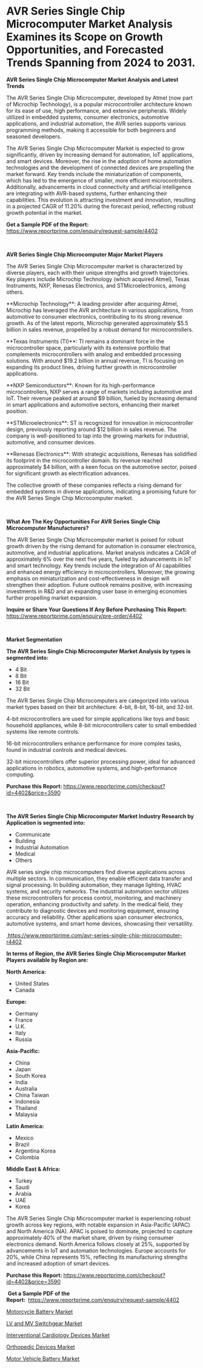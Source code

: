 <p><h1>AVR Series Single Chip Microcomputer Market Analysis Examines its Scope on Growth Opportunities, and Forecasted Trends Spanning from 2024 to 2031.</h1></p><p><strong>AVR Series Single Chip Microcomputer Market Analysis and Latest Trends</strong></p>
<p><p>The AVR Series Single Chip Microcomputer, developed by Atmel (now part of Microchip Technology), is a popular microcontroller architecture known for its ease of use, high performance, and extensive peripherals. Widely utilized in embedded systems, consumer electronics, automotive applications, and industrial automation, the AVR series supports various programming methods, making it accessible for both beginners and seasoned developers.</p><p>The AVR Series Single Chip Microcomputer Market is expected to grow significantly, driven by increasing demand for automation, IoT applications, and smart devices. Moreover, the rise in the adoption of home automation technologies and the development of connected devices are propelling the market forward. Key trends include the miniaturization of components, which has led to the emergence of smaller, more efficient microcontrollers. Additionally, advancements in cloud connectivity and artificial intelligence are integrating with AVR-based systems, further enhancing their capabilities. This evolution is attracting investment and innovation, resulting in a projected CAGR of 11.20% during the forecast period, reflecting robust growth potential in the market.</p></p>
<p><strong>Get a Sample PDF of the Report:&nbsp;</strong> <a href="https://www.reportprime.com/enquiry/request-sample/4402?utm_campaign=1138&utm_medium=2&utm_source=Github&utm_content=ia&utm_term=15112024&utm_id=avr-series-single-chip-microcomputer">https://www.reportprime.com/enquiry/request-sample/4402</a></p>
<p>&nbsp;</p>
<p><strong>AVR Series Single Chip Microcomputer Major Market Players</strong></p>
<p><p>The AVR Series Single Chip Microcomputer market is characterized by diverse players, each with their unique strengths and growth trajectories. Key players include Microchip Technology (which acquired Atmel), Texas Instruments, NXP, Renesas Electronics, and STMicroelectronics, among others.</p><p>**Microchip Technology**: A leading provider after acquiring Atmel, Microchip has leveraged the AVR architecture in various applications, from automotive to consumer electronics, contributing to its strong revenue growth. As of the latest reports, Microchip generated approximately $5.5 billion in sales revenue, propelled by a robust demand for microcontrollers.</p><p>**Texas Instruments (TI)**: TI remains a dominant force in the microcontroller space, particularly with its extensive portfolio that complements microcontrollers with analog and embedded processing solutions. With around $19.2 billion in annual revenue, TI is focusing on expanding its product lines, driving further growth in microcontroller applications.</p><p>**NXP Semiconductors**: Known for its high-performance microcontrollers, NXP serves a range of markets including automotive and IoT. Their revenue peaked at around $9 billion, fueled by increasing demand in smart applications and automotive sectors, enhancing their market position.</p><p>**STMicroelectronics**: ST is recognized for innovation in microcontroller design, previously reporting around $12 billion in sales revenue. The company is well-positioned to tap into the growing markets for industrial, automotive, and consumer devices.</p><p>**Renesas Electronics**: With strategic acquisitions, Renesas has solidified its footprint in the microcontroller domain. Its revenue reached approximately $4 billion, with a keen focus on the automotive sector, poised for significant growth as electrification advances.</p><p>The collective growth of these companies reflects a rising demand for embedded systems in diverse applications, indicating a promising future for the AVR Series Single Chip Microcomputer market.</p></p>
<p>&nbsp;</p>
<p><strong>What Are The Key Opportunities For AVR Series Single Chip Microcomputer Manufacturers?</strong></p>
<p><p>The AVR Series Single Chip Microcomputer market is poised for robust growth driven by the rising demand for automation in consumer electronics, automotive, and industrial applications. Market analysis indicates a CAGR of approximately 6% over the next five years, fueled by advancements in IoT and smart technology. Key trends include the integration of AI capabilities and enhanced energy efficiency in microcontrollers. Moreover, the growing emphasis on miniaturization and cost-effectiveness in design will strengthen their adoption. Future outlook remains positive, with increasing investments in R&D and an expanding user base in emerging economies further propelling market expansion.</p></p>
<p><strong>Inquire or Share Your Questions If Any Before Purchasing This Report:</strong> <a href="https://www.reportprime.com/enquiry/pre-order/4402?utm_campaign=1138&utm_medium=2&utm_source=Github&utm_content=ia&utm_term=15112024&utm_id=avr-series-single-chip-microcomputer">https://www.reportprime.com/enquiry/pre-order/4402</a></p>
<p>&nbsp;</p>
<p><strong>Market Segmentation</strong></p>
<p><strong>The AVR Series Single Chip Microcomputer Market Analysis by types is segmented into:</strong></p>
<p><ul><li>4 Bit</li><li>8 Bit</li><li>16 Bit</li><li>32 Bit</li></ul></p>
<p><p>The AVR Series Single Chip Microcomputers are categorized into various market types based on their bit architecture: 4-bit, 8-bit, 16-bit, and 32-bit. </p><p>4-bit microcontrollers are used for simple applications like toys and basic household appliances, while 8-bit microcontrollers cater to small embedded systems like remote controls. </p><p>16-bit microcontrollers enhance performance for more complex tasks, found in industrial controls and medical devices. </p><p>32-bit microcontrollers offer superior processing power, ideal for advanced applications in robotics, automotive systems, and high-performance computing.</p></p>
<p><strong>Purchase this Report:&nbsp;</strong><a href="https://www.reportprime.com/checkout?id=4402&price=3590&utm_campaign=1138&utm_medium=2&utm_source=Github&utm_content=ia&utm_term=15112024&utm_id=avr-series-single-chip-microcomputer">https://www.reportprime.com/checkout?id=4402&price=3590</a></p>
<p>&nbsp;</p>
<p><strong>The AVR Series Single Chip Microcomputer Market Industry Research by Application is segmented into:</strong></p>
<p><ul><li>Communicate</li><li>Building</li><li>Industrial Automation</li><li>Medical</li><li>Others</li></ul></p>
<p><p>AVR series single chip microcomputers find diverse applications across multiple sectors. In communication, they enable efficient data transfer and signal processing. In building automation, they manage lighting, HVAC systems, and security networks. The industrial automation sector utilizes these microcontrollers for process control, monitoring, and machinery operation, enhancing productivity and safety. In the medical field, they contribute to diagnostic devices and monitoring equipment, ensuring accuracy and reliability. Other applications span consumer electronics, automotive systems, and smart home devices, showcasing their versatility.</p></p>
<p><a href="https://www.reportprime.com/avr-series-single-chip-microcomputer-r4402?utm_campaign=1138&utm_medium=2&utm_source=Github&utm_content=ia&utm_term=15112024&utm_id=avr-series-single-chip-microcomputer">&nbsp;https://www.reportprime.com/avr-series-single-chip-microcomputer-r4402</a></p>
<p><strong>In terms of Region, the AVR Series Single Chip Microcomputer Market Players available by Region are:</strong></p>
<p>
    <p> <strong> North America: </strong>
        <ul>
            <li>United States</li>
            <li>Canada</li>
        </ul>
        </p> 
    <p> <strong> Europe: </strong>
        <ul>
            <li>Germany</li>
            <li>France</li>
            <li>U.K.</li>
            <li>Italy</li>
            <li>Russia</li>
        </ul>
        </p> 
    <p> <strong> Asia-Pacific: </strong>
        <ul>
            <li>China</li>
            <li>Japan</li>
            <li>South Korea</li>
            <li>India</li>
            <li>Australia</li>
            <li>China Taiwan</li>
            <li>Indonesia</li>
            <li>Thailand</li>
            <li>Malaysia</li>
        </ul>
        </p> 
    <p> <strong> Latin America: </strong>
        <ul>
            <li>Mexico</li>
            <li>Brazil</li>
            <li>Argentina Korea</li>
            <li>Colombia</li>
        </ul>
        </p> 
    <p> <strong> Middle East & Africa: </strong>
        <ul>
            <li>Turkey</li>
            <li>Saudi</li>
            <li>Arabia</li>
            <li>UAE</li>
            <li>Korea</li>
        </ul>
    </p>
    </p>
<p><p>The AVR Series Single Chip Microcomputer market is experiencing robust growth across key regions, with notable expansion in Asia-Pacific (APAC) and North America (NA). APAC is poised to dominate, projected to capture approximately 40% of the market share, driven by rising consumer electronics demand. North America follows closely at 25%, supported by advancements in IoT and automation technologies. Europe accounts for 20%, while China represents 15%, reflecting its manufacturing strengths and increased adoption of smart devices.</p></p>
<p><strong>Purchase this Report: </strong><a href="https://www.reportprime.com/checkout?id=4402&price=3590&utm_campaign=1138&utm_medium=2&utm_source=Github&utm_content=ia&utm_term=15112024&utm_id=avr-series-single-chip-microcomputer">https://www.reportprime.com/checkout?id=4402&price=3590</a></p>
<p>&nbsp;<strong>Get a Sample PDF of the Report:&nbsp;&nbsp;</strong><a href="https://www.reportprime.com/enquiry/request-sample/4402?utm_campaign=1138&utm_medium=2&utm_source=Github&utm_content=ia&utm_term=15112024&utm_id=avr-series-single-chip-microcomputer">https://www.reportprime.com/enquiry/request-sample/4402</a></p>
<p><strong></strong></p>
<p><p><a href="https://www.linkedin.com/pulse/exploring-motorcycle-battery-market-dynamics-revenue-analysis-6xsif?utm_campaign=1138&utm_medium=2&utm_source=Github&utm_content=ia&utm_term=15112024&utm_id=avr-series-single-chip-microcomputer">Motorcycle Battery Market</a></p><p><a href="https://www.linkedin.com/pulse/global-lv-mv-switchgear-industry-analysis-share-growth-trends-uobbf?utm_campaign=1138&utm_medium=2&utm_source=Github&utm_content=ia&utm_term=15112024&utm_id=avr-series-single-chip-microcomputer">LV and MV Switchgear Market</a></p><p><a href="https://issuu.com/reportprime-2/docs/interventional-cardiology-devices-m_5e07841656526b?utm_campaign=1138&utm_medium=2&utm_source=Github&utm_content=ia&utm_term=15112024&utm_id=avr-series-single-chip-microcomputer">Interventional Cardiology Devices Market</a></p><p><a href="https://issuu.com/reportprime-2/docs/orthopedic-devices-market-size-2030_7109c1df623797?utm_campaign=1138&utm_medium=2&utm_source=Github&utm_content=ia&utm_term=15112024&utm_id=avr-series-single-chip-microcomputer">Orthopedic Devices Market</a></p><p><a href="https://www.linkedin.com/pulse/motor-vehicle-battery-market-share-analysis-growth-trends-ugkvf?utm_campaign=1138&utm_medium=2&utm_source=Github&utm_content=ia&utm_term=15112024&utm_id=avr-series-single-chip-microcomputer">Motor Vehicle Battery Market</a></p></p>